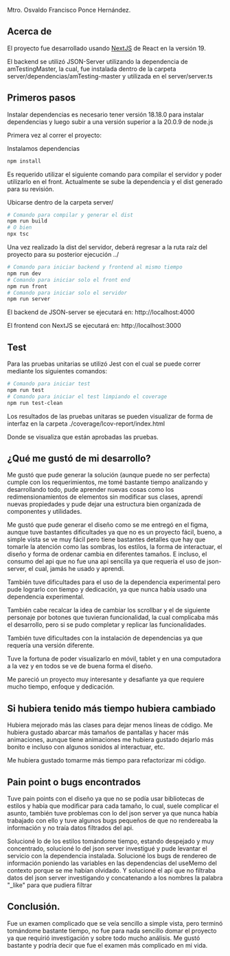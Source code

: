 Mtro. Osvaldo Francisco Ponce Hernández.

## Acerca de

El proyecto fue desarrollado usando [NextJS](https://nextjs.org/learn) de React en la versión 19.

El backend se utilizó JSON-Server utilizando la dependencia de amTestingMaster, la cual, fue instalada dentro de la carpeta server/dependencias/amTesting-master y utilizada en el server/server.ts

## Primeros pasos

Instalar dependencias
es necesario tener versión 18.18.0 para instalar dependencias y luego subir a una versión superior a la 20.0.9 de node.js

Primera vez al correr el proyecto:

Instalamos dependencias

```bash
npm install
```

Es requerido utilizar el siguiente comando para compilar el servidor y poder utilizarlo en el front.
Actualmente se sube la dependencia y el dist generado para su revisión.

Ubicarse dentro de la carpeta server/

```bash
# Comando para compilar y generar el dist
npm run build
# O bien
npx tsc
```

Una vez realizado la dist del servidor, deberá regresar a la ruta raíz del proyecto para su posterior ejecución ../

```bash
# Comando para iniciar backend y frontend al mismo tiempo
npm run dev
# Comando para iniciar solo el front end
npm run front
# Comando para iniciar solo el servidor
npm run server
```

El backend de JSON-server se ejecutará en:
http://localhost:4000

El frontend con NextJS se ejecutará en: http://localhost:3000

## Test

Para las pruebas unitarias se utilizó Jest con el cual se puede correr mediante los siguientes comandos:

```bash
# Comando para iniciar test
npm run test
# Comando para iniciar el test limpiando el coverage
npm run test-clean
```

Los resultados de las pruebas unitaras se pueden visualizar de forma de interfaz en la carpeta ./coverage/lcov-report/index.html

Donde se visualiza que están aprobadas las pruebas.

## ¿Qué me gustó de mi desarrollo?

Me gustó que pude generar la solución (aunque puede no ser perfecta) cumple con los requerimientos, me tomé bastante tiempo analizando y desarrollando todo, pude aprender nuevas cosas como los redimensionamientos de elementos sin modificar sus clases, aprendí nuevas propiedades y pude dejar una estructura bien organizada de componentes y utilidades.

Me gustó que pude generar el diseño como se me entregó en el figma, aunque tuve bastantes dificultades ya que no es un proyecto fácil, bueno, a simple vista se ve muy fácil pero tiene bastantes detalles que hay que tomarle la atención como las sombras, los estilos, la forma de interactuar, el diseño y forma de ordenar cambia en diferentes tamaños. E incluso, el consumo del api que no fue una api sencilla ya que requería el uso de json-server, el cual, jamás he usado y aprendí.

También tuve dificultades para el uso de la dependencia experimental pero pude lograrlo con tiempo y dedicación, ya que nunca había usado una dependencia experimental.

También cabe recalcar la idea de cambiar los scrollbar y el de siguiente personaje por botones que tuvieran funcionalidad, la cual complicaba más el desarrollo, pero si se pudo completar y replicar las funcionalidades.

También tuve dificultades con la instalación de dependencias ya que requería una versión diferente.

Tuve la fortuna de poder visualizarlo en móvil, tablet y en una computadora a la vez y en todos se ve de buena forma el diseño.

Me pareció un proyecto muy interesante y desafiante ya que requiere mucho tiempo, enfoque y dedicación.

## Si hubiera tenido más tiempo hubiera cambiado

Hubiera mejorado más las clases para dejar menos líneas de código. Me hubiera gustado abarcar más tamaños de pantallas y hacer más animaciones, aunque tiene animaciones me hubiera gustado dejarlo más bonito e incluso con algunos sonidos al interactuar, etc.

Me hubiera gustado tomarme más tiempo para refactorizar mi código.

## Pain point o bugs encontrados

Tuve pain points con el diseño ya que no se podía usar bibliotecas de estilos y había que modificar para cada tamaño, lo cual, suele complicar el asunto, también tuve problemas con lo del json server ya que nunca había trabajado con ello y tuve algunos bugs pequeños de que no rendereaba la información y no traía datos filtrados del api.

Solucioné lo de los estilos tomándome tiempo, estando despejado y muy concentrado, solucioné lo del json server investigué y pude levantar el servicio con la dependencia instalada. Solucioné los bugs de rendereo de información poniendo las variables en las dependencias del useMemo del contexto porque se me habían olvidado. Y solucioné el api que no filtraba datos del json server investigando y concatenando a los nombres la palabra "\_like" para que pudiera filtrar

## Conclusión.

Fue un examen complicado que se veía sencillo a simple vista, pero terminó tomándome bastante tiempo, no fue para nada sencillo domar el proyecto ya que requirió investigación y sobre todo mucho análisis.
Me gustó bastante y podría decir que fue el examen más complicado en mi vida.
